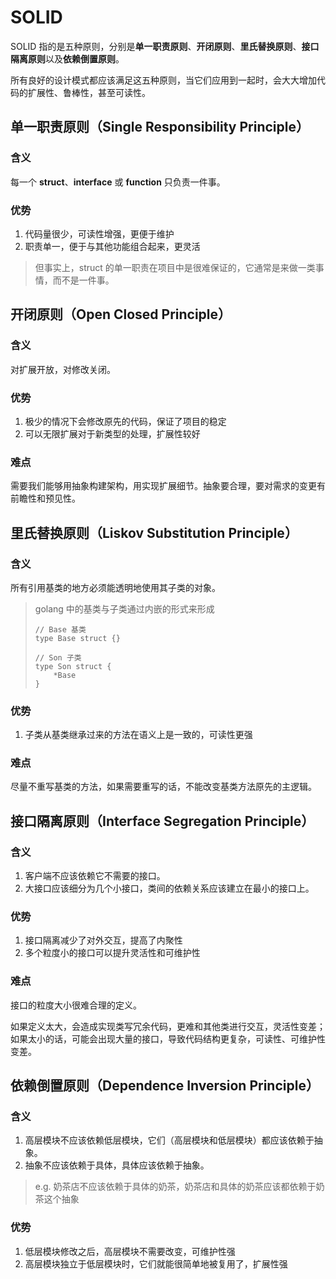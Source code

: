# SOLID

SOLID 指的是五种原则，分别是**单一职责原则**、**开闭原则**、**里氏替换原则**、**接口隔离原则**以及**依赖倒置原则**。

所有良好的设计模式都应该满足这五种原则，当它们应用到一起时，会大大增加代码的扩展性、鲁棒性，甚至可读性。

## 单一职责原则（Single Responsibility Principle）

### 含义

每一个 **struct**、**interface** 或 **function** 只负责一件事。

### 优势

1. 代码量很少，可读性增强，更便于维护
2. 职责单一，便于与其他功能组合起来，更灵活

> 但事实上，struct 的单一职责在项目中是很难保证的，它通常是来做一类事情，而不是一件事。

## 开闭原则（Open Closed Principle）

### 含义

对扩展开放，对修改关闭。

### 优势

1. 极少的情况下会修改原先的代码，保证了项目的稳定
2. 可以无限扩展对于新类型的处理，扩展性较好

### 难点

需要我们能够用抽象构建架构，用实现扩展细节。抽象要合理，要对需求的变更有前瞻性和预见性。

## 里氏替换原则（Liskov Substitution Principle）

### 含义

所有引用基类的地方必须能透明地使用其子类的对象。

> golang 中的基类与子类通过内嵌的形式来形成
>
> ```golang
> // Base 基类
> type Base struct {}
> 
> // Son 子类
> type Son struct {
>     *Base
> }
> ```

### 优势

1. 子类从基类继承过来的方法在语义上是一致的，可读性更强

### 难点

尽量不重写基类的方法，如果需要重写的话，不能改变基类方法原先的主逻辑。

## 接口隔离原则（Interface Segregation Principle）

### 含义

1. 客户端不应该依赖它不需要的接口。
2. 大接口应该细分为几个小接口，类间的依赖关系应该建立在最小的接口上。

### 优势

1. 接口隔离减少了对外交互，提高了内聚性
2. 多个粒度小的接口可以提升灵活性和可维护性

### 难点

接口的粒度大小很难合理的定义。

如果定义太大，会造成实现类写冗余代码，更难和其他类进行交互，灵活性变差；如果太小的话，可能会出现大量的接口，导致代码结构更复杂，可读性、可维护性变差。

## 依赖倒置原则（Dependence Inversion Principle）

### 含义

1. 高层模块不应该依赖低层模块，它们（高层模块和低层模块）都应该依赖于抽象。
2. 抽象不应该依赖于具体，具体应该依赖于抽象。

> e.g. 奶茶店不应该依赖于具体的奶茶，奶茶店和具体的奶茶应该都依赖于奶茶这个抽象

### 优势

1. 低层模块修改之后，高层模块不需要改变，可维护性强
2. 高层模块独立于低层模块时，它们就能很简单地被复用了，扩展性强
